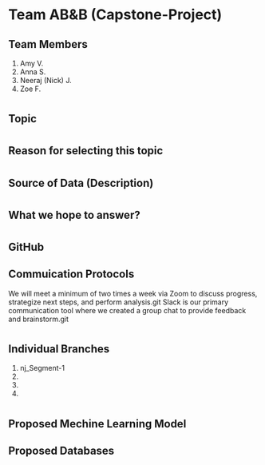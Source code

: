 # Team AB&B (Capstone-Project)

## Team Members
1. Amy V.
1. Anna S.
1. Neeraj (Nick) J.
1. Zoe F.

#
## Topic

#
## Reason for selecting this topic

#
## Source of Data (Description)

#
## What we hope to answer?

#
## GitHub
## Commuication Protocols
We will meet a minimum of two times a week via Zoom to discuss progress, strategize next steps, and perform analysis.git Slack is our primary communication tool where we created a group chat to provide feedback and brainstorm.git

#
## Individual Branches
1. nj_Segment-1
1.
1.
1.


#
## Proposed Mechine Learning Model


## Proposed Databases


